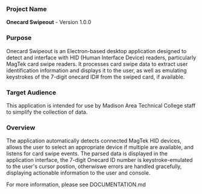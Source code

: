 ### **Project Name**
**Onecard Swipeout** - Version 1.0.0

### **Purpose**
Onecard Swipeout is an Electron-based desktop application designed to detect and interface with HID (Human Interface Device) readers, particularly MagTek card swipe readers. It processes card swipe data to extract user identification information and displays it to the user, as well as emulating keystrokes of the 7-digit onecard ID# from the swiped card, if available.

### **Target Audience**
This application is intended for use by Madison Area Technical College staff to simplify the collection of data.

### **Overview**
The application automatically detects connected MagTek HID devices, allows the user to select an appropriate device if multiple are available, and listens for card swipe events. The parsed data is displayed in the application interface, the 7-digit Onecard ID number is keystroke-emulated to the user's cursor postion, otherwiswe errors are handled gracefully, displaying actionable information to the user and console.

For more information, please see DOCUMENTATION.md

